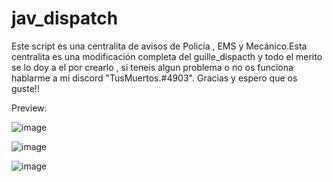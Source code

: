 # jav_dispatch
Este script es una centralita de avisos de Policía , EMS y Mecánico.Esta centralita es una modificación completa del guille_dispacth y todo el merito se lo doy a el por crearlo , si teneis algun  problema o no os funciona hablarme a mi discord "TusMuertos.#4903". Gracias y espero que os guste!!


Preview:


![image](https://user-images.githubusercontent.com/98654716/161822925-794341bd-1881-4de1-be4c-81e2b8b0d3ab.png)

![image](https://user-images.githubusercontent.com/98654716/161822982-ee73ec76-bd6f-4bbd-ab7d-6b9ddb54b783.png)

![image](https://user-images.githubusercontent.com/98654716/161823038-aece3dea-7b11-42cd-b907-a5af59da0089.png)

